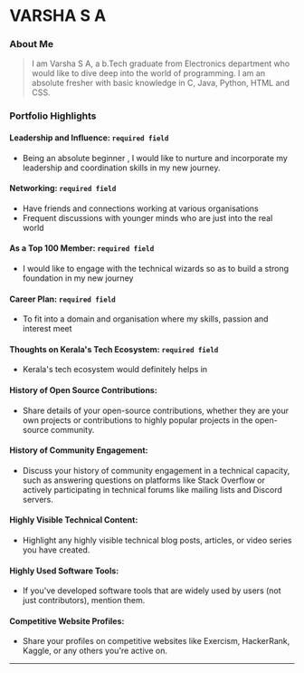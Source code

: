 # VARSHA S A

### About Me

> I am Varsha S A, a b.Tech graduate from Electronics department who would like to dive deep into the world of programming. I am an absolute fresher with basic knowledge in C, Java, Python, HTML and CSS.


### Portfolio Highlights



#### Leadership and Influence: `required field`

- Being an absolute beginner , I would like to nurture and incorporate my leadership and coordination skills in my new journey.

#### Networking: `required field`

- Have friends and connections working at various organisations
- Frequent discussions with younger minds who are just into the real world

#### As a Top 100 Member: `required field`

- I would like to engage with the technical wizards so as to build a strong foundation in my new journey

#### Career Plan: `required field`

- To fit into a domain and organisation where my skills, passion and interest meet

#### Thoughts on Kerala's Tech Ecosystem: `required field`

- Kerala's tech ecosystem would definitely helps in 

#### History of Open Source Contributions:

- Share details of your open-source contributions, whether they are your own projects or contributions to highly popular projects in the open-source community.

#### History of Community Engagement:

-  Discuss your history of community engagement in a technical capacity, such as answering questions on platforms like Stack Overflow or actively participating in technical forums like mailing lists and Discord servers.

#### Highly Visible Technical Content:

- Highlight any highly visible technical blog posts, articles, or video series you have created.

#### Highly Used Software Tools:

- If you've developed software tools that are widely used by users (not just contributors), mention them.

#### Competitive Website Profiles:

- Share your profiles on competitive websites like Exercism, HackerRank, Kaggle, or any others you're active on.





---

